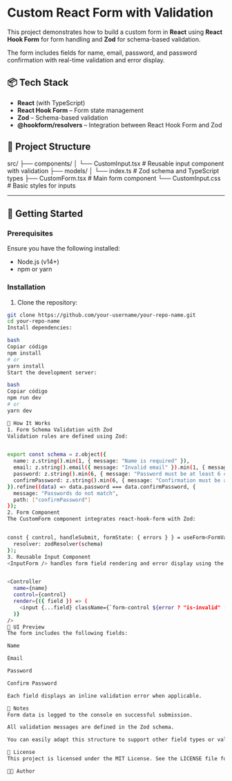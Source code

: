 # Custom React Form with Validation

This project demonstrates how to build a custom form in **React** using **React Hook Form** for form handling and **Zod** for schema-based validation.

The form includes fields for name, email, password, and password confirmation with real-time validation and error display.

## 📦 Tech Stack

- **React** (with TypeScript)
- **React Hook Form** – Form state management
- **Zod** – Schema-based validation
- **@hookform/resolvers** – Integration between React Hook Form and Zod

## 📁 Project Structure

src/
├── components/
│ └── CustomInput.tsx # Reusable input component with validation
├── models/
│ └── index.ts # Zod schema and TypeScript types
├── CustomForm.tsx # Main form component
└── CustomInput.css # Basic styles for inputs

---

## 🚀 Getting Started

### Prerequisites

Ensure you have the following installed:

- Node.js (v14+)
- npm or yarn

### Installation

1. Clone the repository:

```bash
git clone https://github.com/your-username/your-repo-name.git
cd your-repo-name
Install dependencies:

bash
Copiar código
npm install
# or
yarn install
Start the development server:

bash
Copiar código
npm run dev
# or
yarn dev

🧩 How It Works
1. Form Schema Validation with Zod
Validation rules are defined using Zod:


export const schema = z.object({
  name: z.string().min(1, { message: "Name is required" }),
  email: z.string().email({ message: "Invalid email" }).min(1, { message: "Email is required" }),
  password: z.string().min(6, { message: "Password must be at least 6 characters" }),
  confirmPassword: z.string().min(6, { message: "Confirmation must be at least 6 characters" }),
}).refine((data) => data.password === data.confirmPassword, {
  message: "Passwords do not match",
  path: ["confirmPassword"]
});
2. Form Component
The CustomForm component integrates react-hook-form with Zod:


const { control, handleSubmit, formState: { errors } } = useForm<FormValues>({
  resolver: zodResolver(schema)
});
3. Reusable Input Component
<InputForm /> handles form field rendering and error display using the Controller from React Hook Form.


<Controller
  name={name}
  control={control}
  render={({ field }) => (
    <input {...field} className={`form-control ${error ? "is-invalid" : ""}`} />
  )}
/>
📸 UI Preview
The form includes the following fields:

Name

Email

Password

Confirm Password

Each field displays an inline validation error when applicable.

📌 Notes
Form data is logged to the console on successful submission.

All validation messages are defined in the Zod schema.

You can easily adapt this structure to support other field types or validation logic.

📝 License
This project is licensed under the MIT License. See the LICENSE file for details.

👨‍💻 Author